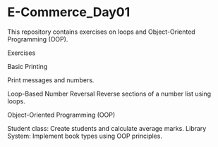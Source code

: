 # E-Commerce_Day01

This repository contains exercises on loops and Object-Oriented Programming (OOP).

Exercises

Basic Printing

Print messages and numbers.

Loop-Based Number Reversal
Reverse sections of a number list using loops.

Object-Oriented Programming (OOP)

Student class: Create students and calculate average marks.
Library System: Implement book types using OOP principles.
